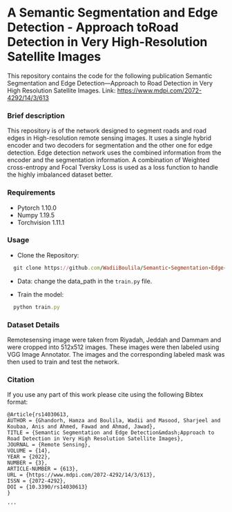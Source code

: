 # A Semantic Segmentation and Edge Detection - Approach toRoad Detection in Very High-Resolution Satellite Images

This repository contains the code for the following publication Semantic Segmentation and Edge Detection—Approach to Road Detection in Very High Resolution Satellite Images.
Link: https://www.mdpi.com/2072-4292/14/3/613

### Brief description
This repository is of the network designed to segment roads and road edges in High-resolution remote sensing images. It uses a single hybrid encoder and two decoders for segmentation and the other one for edge detection. Edge detection network uses the combined information from the encoder and the segmentation information. A combination of Weighted cross-entropy and Focal Tversky Loss is used as a loss function to handle the highly imbalanced dataset better.
### Requirements
* Pytorch 1.10.0
* Numpy 1.19.5
* Torchvision 1.11.1

### Usage
* Clone the Repository:
```ruby
  git clone https://github.com/WadiiBoulila/Semantic-Segmentation-Edge-Detection.git
```
* Data:
change the data_path in the `train.py` file.

* Train the model:
```ruby
  python train.py
```

### Dataset Details
Remotesensing image were taken from Riyadah, Jeddah and Dammam and were cropped into 512x512 images. These images were then labeled using VGG Image Annotator. The images and the corresponding labeled mask was then used to train and test the network.

### Citation

If you use any part of this work please cite using the following Bibtex format:
```
@Article{rs14030613,
AUTHOR = {Ghandorh, Hamza and Boulila, Wadii and Masood, Sharjeel and Koubaa, Anis and Ahmed, Fawad and Ahmad, Jawad},
TITLE = {Semantic Segmentation and Edge Detection&mdash;Approach to Road Detection in Very High Resolution Satellite Images},
JOURNAL = {Remote Sensing},
VOLUME = {14},
YEAR = {2022},
NUMBER = {3},
ARTICLE-NUMBER = {613},
URL = {https://www.mdpi.com/2072-4292/14/3/613},
ISSN = {2072-4292},
DOI = {10.3390/rs14030613}
}

'''
